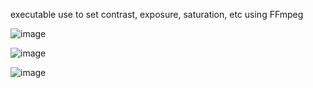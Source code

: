 executable use to set contrast, exposure, saturation, etc using FFmpeg

![image](https://github.com/dupitydumb/Webcam-Setting/assets/37872714/2b90ce9d-9b59-47a3-b286-08c93e513785)

![image](https://github.com/dupitydumb/Webcam-Setting/assets/37872714/fe81db07-0bce-48ae-a7a0-2f86f2efaf01)

![image](https://github.com/dupitydumb/Webcam-Setting/assets/37872714/e75b8623-2f7b-42fc-9d3f-30de77b20083)
